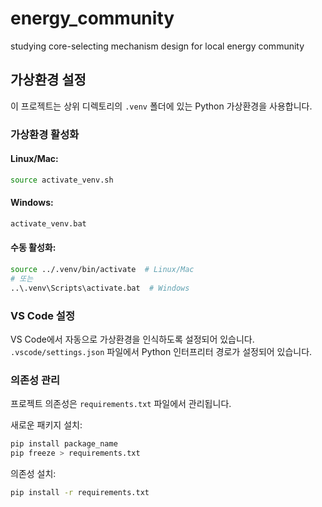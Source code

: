 # energy_community
studying core-selecting mechanism design for local energy community

## 가상환경 설정

이 프로젝트는 상위 디렉토리의 `.venv` 폴더에 있는 Python 가상환경을 사용합니다.

### 가상환경 활성화

#### Linux/Mac:
```bash
source activate_venv.sh
```

#### Windows:
```cmd
activate_venv.bat
```

#### 수동 활성화:
```bash
source ../.venv/bin/activate  # Linux/Mac
# 또는
..\.venv\Scripts\activate.bat  # Windows
```

### VS Code 설정

VS Code에서 자동으로 가상환경을 인식하도록 설정되어 있습니다. 
`.vscode/settings.json` 파일에서 Python 인터프리터 경로가 설정되어 있습니다.

### 의존성 관리

프로젝트 의존성은 `requirements.txt` 파일에서 관리됩니다.

새로운 패키지 설치:
```bash
pip install package_name
pip freeze > requirements.txt
```

의존성 설치:
```bash
pip install -r requirements.txt
```
